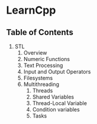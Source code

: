 # LearnCpp
## Table of Contents
1. STL
    1. Overview
    2. Numeric Functions
    3. Text Processing
    4. Input and Output Operators
    5. Filesystems
    6. Multithreading        
        1. Threads
        2. Shared Variables
        3. Thread-Local Variable
        4. Condition variables
        5. Tasks

